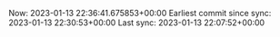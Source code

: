 Now: 2023-01-13 22:36:41.675853+00:00 Earliest commit since sync: 2023-01-13 22:30:53+00:00 Last sync: 2023-01-13 22:07:52+00:00
